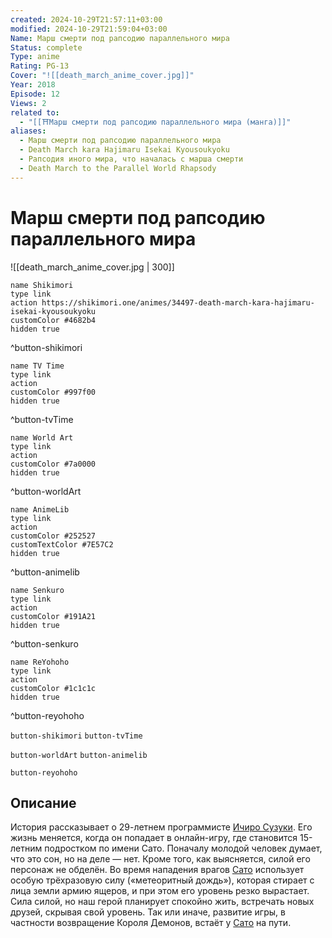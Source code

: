 ```yaml
---
created: 2024-10-29T21:57:11+03:00
modified: 2024-10-29T21:59:04+03:00
Name: Марш смерти под рапсодию параллельного мира
Status: complete
Type: anime
Rating: PG-13
Cover: "![[death_march_anime_cover.jpg]]"
Year: 2018
Episode: 12
Views: 2
related to:
  - "[[⛩️Марш смерти под рапсодию параллельного мира (манга)]]"
aliases:
  - Марш смерти под рапсодию параллельного мира
  - Death March kara Hajimaru Isekai Kyousoukyoku
  - Рапсодия иного мира, что началась с марша смерти
  - Death March to the Parallel World Rhapsody
---
```


# Марш смерти под рапсодию параллельного мира

![[death_march_anime_cover.jpg | 300]]

```button
name Shikimori
type link
action https://shikimori.one/animes/34497-death-march-kara-hajimaru-isekai-kyousoukyoku
customColor #4682b4
hidden true
```
^button-shikimori

```button
name TV Time
type link
action 
customColor #997f00
hidden true
```
^button-tvTime

```button
name World Art
type link
action 
customColor #7a0000
hidden true
```
^button-worldArt

```button
name AnimeLib
type link
action 
customColor #252527
customTextColor #7E57C2
hidden true
```
^button-animelib

```button
name Senkuro
type link
action 
customColor #191A21
hidden true
```
^button-senkuro

```button
name ReYohoho
type link
action 
customColor #1c1c1c
hidden true
```
^button-reyohoho



`button-shikimori` `button-tvTime`

`button-worldArt` `button-animelib`

`button-reyohoho`

## Описание

История рассказывает о 29-летнем программисте [Ичиро Сузуки](https://shikimori.one/characters/124517-ichirou-suzuki). Его жизнь меняется, когда он попадает в онлайн-игру, где становится 15-летним подростком по имени Сато. Поначалу молодой человек думает, что это сон, но на деле — нет. Кроме того, как выясняется, силой его персонаж не обделён. Во время нападения врагов [Сато](https://shikimori.one/characters/124517-ichirou-suzuki) использует особую трёхразовую силу («метеоритный дождь»), которая стирает с лица земли армию ящеров, и при этом его уровень резко вырастает. Сила силой, но наш герой планирует спокойно жить, встречать новых друзей, скрывая свой уровень. Так или иначе, развитие игры, в частности возвращение Короля Демонов, встаёт у [Сато](https://shikimori.one/characters/124517-ichirou-suzuki) на пути.
